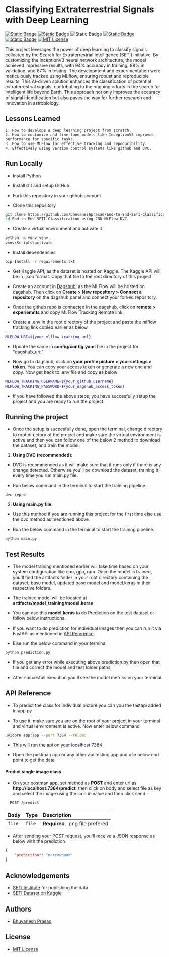
# Classifying Extraterrestrial Signals with Deep Learning


 [![Static Badge](https://img.shields.io/badge/Python-v3.12.2-v?label=Python&color=blue)]() [![Static Badge](https://img.shields.io/badge/Tensorflow-v2.16.2-v?color=orange)]() ![Static Badge](https://img.shields.io/badge/MLflow-v2.14.1-v?color=%230b3574) [![Static Badge](https://img.shields.io/badge/Dagshub-v0.3.29-v?color=%23192e36)]() [![Static Badge](https://img.shields.io/badge/FastAPI-v0.111.0-v?color=%23009485)]() [![MIT License](https://img.shields.io/badge/License-MIT-green.svg)](https://github.com/bhuvaneshprasad/End-to-End-SETI-Classification-using-CNN-MLFlow-DVC/blob/main/LICENSE)

This project leverages the power of deep learning to classify signals collected by the Search for Extraterrestrial Intelligence (SETI) initiative. By customizing the InceptionV3 neural network architecture, the model achieved impressive results, with 94% accuracy in training, 88% in validation, and 87% in testing. The development and experimentation were meticulously tracked using MLflow, ensuring robust and reproducible results. This AI-driven solution enhances the classification of potential extraterrestrial signals, contributing to the ongoing efforts in the search for intelligent life beyond Earth. This approach not only improves the accuracy of signal identification but also paves the way for further research and innovation in astrobiology.

## Lessons Learned

    1. How to develope a deep learning project from scratch.
    2. How to customize and fine-tune models like InceptionV3 improves performance for specific tasks.
    3. How to use MLFlow for effective tracking and repoducibility.
    4. Effectively using version control systems like github and DVC.

## Run Locally

- Install Python

- Install Git and setup GitHub

- Fork this repository in your github account

- Clone this repository

```bash
git clone https://github.com/bhuvaneshprasad/End-to-End-SETI-Classification-using-CNN-MLFlow-DVC
cd End-to-End-SETI-Classification-using-CNN-MLFlow-DVC
```

- Create a virtual environment and activate it

```bash
python -m venv venv
venv\Scripts\activate
```
- Install dependencies

```bash
pip Install -r requirements.txt
```

- Get Kaggle API, as the dataset is hosted on Kaggle. The Kaggle API will be in .json format. Copy that file to the root directory of this project.

- Create an account in [Dagshub](https://dagshub.com/), as the MLFlow will be hosted on dagshub. Then click on **Create > New repository > Connect a repository** on the dagshub panel and connect your forked repository.

- Once the github repo is connected in the dagshub, click on **remote > experiemnts** and copy MLFlow Tracking Remote link.

- Create a .env in the root directory of the project and paste the mlflow tracking link copied earlier as below

```bash
MLFLOW_URI=${your_mlflow_tracking_url}
```

- Update the same in **config/config.yaml** file in the project for "dagshub_uri:"

- Now go to dagshub, click on **your profile picture > your settings > token**. You can copy your access token or generate a new one and copy. Now get back to .env file and copy as below

```bash
MLFLOW_TRACKING_USERNAME=${your_github_username}
MLFLOW_TRACKING_PASSWORD=${your_dagshub_access_token}
```

- If you have followed the above steps, you have succesfully setup the project and you are ready to run the project.

## Running the project

- Once the setup is succesfully done, open the terminal, change directory to root directory of the project and make sure the virtual environment is active and then you can follow one of the below 2 method to download the dataset, and train the model.

1. **Using DVC (recommended):**

- DVC is recommended as it will make sure that it runs only if there is any change detected. Otherwise you'll be download the dataset, training it every time you run main.py file.

- Run below command in the terminal to start the training pipeline.

```bash
dvc repro
```

2. **Using main.py file:**

- Use this method if you are running this project for the first time else use the dvc method as mentioned above.

- Run the below command in the terminal to start the training pipeline.

```bash
python main.py
```

## Test Results

- The model training mentioned earlier will take time based on your system configuration like cpu, gpu, ram. Once the model is trained, you'll find the artifacts folder in your root directory containing the dataset, base model, updated base model and model.keras in their respective folders.

- The trained model will be located at **artifacts/model_training/model.keras**

- You can use this **model.keras** to do Prediction on the test dataset or follow below instructions.

- If you want to do prediction for individual images then you can run it via FastAPi as mentioned in [API Reference](https://github.com/bhuvaneshprasad/End-to-End-SETI-Classification-using-CNN-MLFlow-DVC/#api-reference).

- Else run the below command in your terminal

```bash
python prediction.py
```

- If you get any error while executing above prediction.py then open that file and correct the model and test folder paths.

- After succesfull execution you'll see the model metrics on your terminal.
## API Reference

- To predict the class for individual picture you can you the fastapi added in app.py

- To use it, make sure you are on the root of your project in your terminal and virtual environment is active. Now enter below command

```bash
uvicorn app:app --port 7384 --reload
```

- This will run the api on your localhost:7384

- Open the postman app or any other api testing app and use below end point to get the data

#### Predict single image class

- On your postman app, set method as **POST** and enter url as **http://localhost:7384/predict**, then click on body and select file as key and select the image using the icon in value and then click send. 

```http
  POST /predict
```

| Body | Type     | Description                |
| :-------- | :------- | :------------------------- |
| `file` | `file` | **Required**. .png file prefered  |

- After sending your POST request, you'll receive a JSON response as below with the prediction.

```JSON
{
    "prediction": "narrowband"
}
```
## Acknowledgements

 - [SETI Institute](https://www.seti.org/) for publishing the data
 - [SETI Dataset on Kaggle](https://www.kaggle.com/datasets/tentotheminus9/seti-data)



## Authors

- [Bhuvanesh Prasad](https://www.github.com/bhuvaneshprasad)


## License

- [MIT License](https://github.com/bhuvaneshprasad/End-to-End-SETI-Classification-using-CNN-MLFlow-DVC/blob/main/LICENSE)
